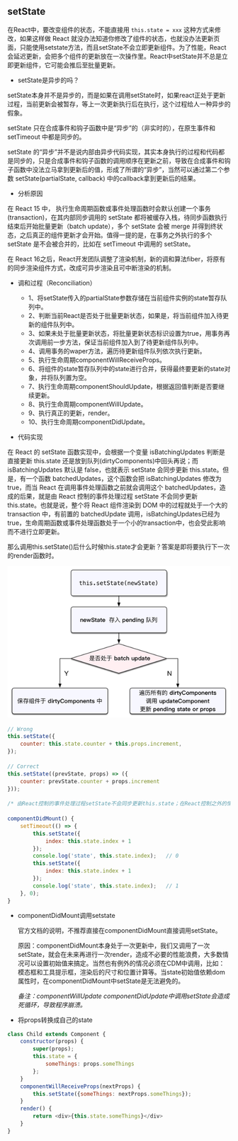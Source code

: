 ## setState

在React中，要改变组件的状态，不能直接用 `this.state = xxx` 这种方式来修改，如果这样做 React 就没办法知道你修改了组件的状态，也就没办法更新页面，只能使用setstate方法，而且setState不会立即更新组件。为了性能，React会延迟更新，会把多个组件的更新放在一次操作里。React中setState并不总是立即更新组件，它可能会推后至批量更新。

* setState是异步的吗？ 

setState本身并不是异步的，而是如果在调用setState时，如果react正处于更新过程，当前更新会被暂存，等上一次更新执行后在执行，这个过程给人一种异步的假象。

setState 只在合成事件和钩子函数中是“异步”的（非实时的），在原生事件和setTimeout 中都是同步的。

setState 的“异步”并不是说内部由异步代码实现，其实本身执行的过程和代码都是同步的，只是合成事件和钩子函数的调用顺序在更新之前，导致在合成事件和钩子函数中没法立马拿到更新后的值，形成了所谓的“异步”，当然可以通过第二个参数 setState(partialState, callback) 中的callback拿到更新后的结果。

* 分析原因

在 React 15 中， 执行生命周期函数或事件处理函数时会默认创建一个事务(transaction)，在其内部同步调用的 setState 都将被缓存入栈，待同步函数执行结束后开始批量更新（batch update），多个 setState 会被 merge 并得到终状态，之后真正的组件更新才会开始。值得一提的是，在事务之外执行的多个 setState 是不会被合并的，比如在 setTimeout 中调用的 setState。

在 React 16之后，React开发团队调整了渲染机制，新的调和算法fiber，将原有的同步渲染组件方式，改成可异步渲染且可中断渲染的机制。

* 调和过程（Reconciliation）

    - 1、将setState传入的partialState参数存储在当前组件实例的state暂存队列中。
    - 2、判断当前React是否处于批量更新状态，如果是，将当前组件加入待更新的组件队列中。
    - 3、如果未处于批量更新状态，将批量更新状态标识设置为true，用事务再次调用前一步方法，保证当前组件加入到了待更新组件队列中。
    - 4、调用事务的waper方法，遍历待更新组件队列依次执行更新。
    - 5、执行生命周期componentWillReceiveProps。
    - 6、将组件的state暂存队列中的state进行合并，获得最终要更新的state对象，并将队列置为空。
    - 7、执行生命周期componentShouldUpdate，根据返回值判断是否要继续更新。
    - 8、执行生命周期componentWillUpdate。
    - 9、执行真正的更新，render。
    - 10、执行生命周期componentDidUpdate。

* 代码实现

在 React 的 setState 函数实现中，会根据一个变量 isBatchingUpdates 判断是直接更新 this.state 还是放到队列(dirtyComponents)中回头再说；而 isBatchingUpdates 默认是 false，也就表示 setState 会同步更新 this.state。但是，有一个函数 batchedUpdates，这个函数会把 isBatchingUpdates 修改为 true，而当 React 在调用事件处理函数之前就会调用这个 batchedUpdates，造成的后果，就是由 React 控制的事件处理过程 setState 不会同步更新 this.state。也就是说，整个将 React 组件渲染到 DOM 中的过程就处于一个大的 transaction 中，有前置的 batchedUpdate 调用，isBatchingUpdates已经为true，生命周期函数或事件处理函数处于一个小的transaction中，也会受此影响而不进行立即更新。

那么调用this.setState()后什么时候this.state才会更新？答案是即将要执行下一次的render函数时。

![diff](../images/setstate.png )

```js
// Wrong
this.setState({
    counter: this.state.counter + this.props.increment,
});

// Correct
this.setState((prevState, props) => ({
    counter: prevState.counter + props.increment
}));

/* 由React控制的事件处理过程setState不会同步更新this.state；在React控制之外的情况，setState会同步更新this.state，如：addEventListener，setTimeout/setInterval等, 这类情况下的setState没走react的事物机制transaction，执行时批量更新(isBatchingUpdates)没设置为true，因此每次都直接render了。 */

componentDidMount() {
    setTimeout(() => {
        this.setState({
            index: this.state.index + 1
        });
        console.log('state', this.state.index);   // 0
        this.setState({
            index: this.state.index + 1
        });
        console.log('state', this.state.index);   // 1
    }, 0);
}
```

* componentDidMount调用setstate

    官方文档的说明，不推荐直接在componentDidMount直接调用setState。

    原因：componentDidMount本身处于一次更新中，我们又调用了一次setState，就会在未来再进行一次render，造成不必要的性能浪费，大多数情况可以设置初始值来搞定。当然也有例外的情况必须在CDM中调用，比如：模态框和工具提示框，渲染后的尺寸和位置计算等。当state初始值依赖dom属性时，在componentDidMount中setState是无法避免的。

    *备注：componentWillUpdate componentDidUpdate中调用setState会造成死循环，导致程序崩溃。*

* 将props转换成自己的state

```js
class Child extends Component {
    constructor(props) {
        super(props);
        this.state = {
            someThings: props.someThings
        };
    }
    componentWillReceiveProps(nextProps) {
        this.setState({someThings: nextProps.someThings});
    }
    render() {
        return <div>{this.state.someThings}</div>
    }
}
```


